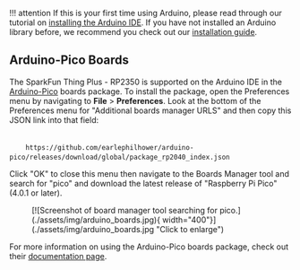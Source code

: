



!!! attention
	If this is your first time using Arduino, please read through our tutorial on [installing the Arduino IDE](https://learn.sparkfun.com/tutorials/installing-arduino-ide). If you have not installed an Arduino library before, we recommend you check out our [installation guide](https://learn.sparkfun.com/tutorials/installing-an-arduino-library).

## Arduino-Pico Boards

The SparkFun Thing Plus - RP2350 is supported on the Arduino IDE in the [Arduino-Pico](https://github.com/earlephilhower/arduino-pico) boards package. To install the package, open the Preferences menu by navigating to <b>File</b> > <b>Preferences</b>. Look at the bottom of the Preferences menu for "Additional boards manager URLS" and then copy this JSON link into that field:

<code>
    https://github.com/earlephilhower/arduino-pico/releases/download/global/package_rp2040_index.json
</code>

Click "OK" to close this menu then navigate to the Boards Manager tool and search for "pico" and download the latest release of "Raspberry Pi Pico" (4.0.1 or later).

<figure markdown>
[![Screenshot of board manager tool searching for pico.](./assets/img/arduino_boards.jpg){ width="400"}](./assets/img/arduino_boards.jpg "Click to enlarge")
</figure>

For more information on using the Arduino-Pico boards package, check out their [documentation page](https://arduino-pico.readthedocs.io/en/latest/index.html).
